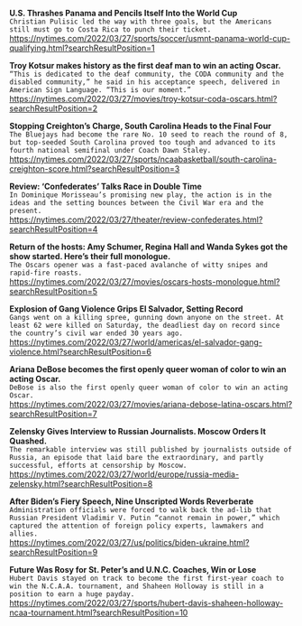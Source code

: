 **U.S. Thrashes Panama and Pencils Itself Into the World Cup**\
`Christian Pulisic led the way with three goals, but the Americans still must go to Costa Rica to punch their ticket.`\
https://nytimes.com/2022/03/27/sports/soccer/usmnt-panama-world-cup-qualifying.html?searchResultPosition=1

**Troy Kotsur makes history as the first deaf man to win an acting Oscar.**\
`“This is dedicated to the deaf community, the CODA community and the disabled community,” he said in his acceptance speech, delivered in American Sign Language. “This is our moment.”`\
https://nytimes.com/2022/03/27/movies/troy-kotsur-coda-oscars.html?searchResultPosition=2

**Stopping Creighton’s Charge, South Carolina Heads to the Final Four**\
`The Bluejays had become the rare No. 10 seed to reach the round of 8, but top-seeded South Carolina proved too tough and advanced to its fourth national semifinal under Coach Dawn Staley.`\
https://nytimes.com/2022/03/27/sports/ncaabasketball/south-carolina-creighton-score.html?searchResultPosition=3

**Review: ‘Confederates’ Talks Race in Double Time**\
`In Dominique Morisseau’s promising new play, the action is in the ideas and the setting bounces between the Civil War era and the present.`\
https://nytimes.com/2022/03/27/theater/review-confederates.html?searchResultPosition=4

**Return of the hosts: Amy Schumer, Regina Hall and Wanda Sykes got the show started. Here’s their full monologue.**\
`The Oscars opener was a fast-paced avalanche of witty snipes and rapid-fire roasts.`\
https://nytimes.com/2022/03/27/movies/oscars-hosts-monologue.html?searchResultPosition=5

**Explosion of Gang Violence Grips El Salvador, Setting Record**\
`Gangs went on a killing spree, gunning down anyone on the street. At least 62 were killed on Saturday, the deadliest day on record since the country’s civil war ended 30 years ago.`\
https://nytimes.com/2022/03/27/world/americas/el-salvador-gang-violence.html?searchResultPosition=6

**Ariana DeBose becomes the first openly queer woman of color to win an acting Oscar.**\
`DeBose is also the first openly queer woman of color to win an acting Oscar.`\
https://nytimes.com/2022/03/27/movies/ariana-debose-latina-oscars.html?searchResultPosition=7

**Zelensky Gives Interview to Russian Journalists. Moscow Orders It Quashed.**\
`The remarkable interview was still published by journalists outside of Russia, an episode that laid bare the extraordinary, and partly successful, efforts at censorship by Moscow.`\
https://nytimes.com/2022/03/27/world/europe/russia-media-zelensky.html?searchResultPosition=8

**After Biden’s Fiery Speech, Nine Unscripted Words Reverberate**\
`Administration officials were forced to walk back the ad-lib that Russian President Vladimir V. Putin “cannot remain in power,” which captured the attention of foreign policy experts, lawmakers and allies.`\
https://nytimes.com/2022/03/27/us/politics/biden-ukraine.html?searchResultPosition=9

**Future Was Rosy for St. Peter’s and U.N.C. Coaches, Win or Lose**\
`Hubert Davis stayed on track to become the first first-year coach to win the N.C.A.A. tournament, and Shaheen Holloway is still in a position to earn a huge payday.`\
https://nytimes.com/2022/03/27/sports/hubert-davis-shaheen-holloway-ncaa-tournament.html?searchResultPosition=10

